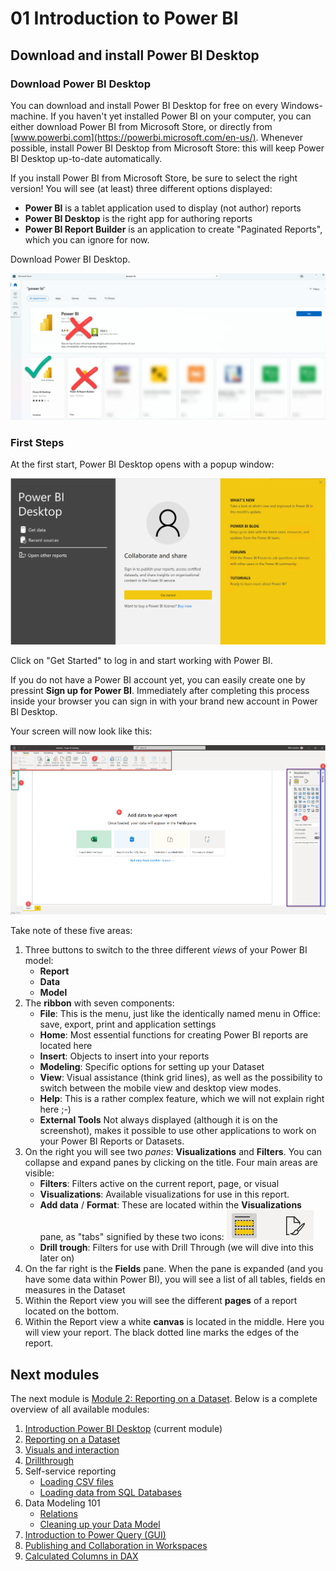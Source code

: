 # 01 Introduction to Power BI

## Download and install Power BI Desktop

### Download Power BI Desktop

You can download and install Power BI Desktop for free on every Windows-machine. If you haven't yet installed Power BI on your computer, you can either download Power BI from Microsoft Store, or directly from [www.powerbi.com](https://powerbi.microsoft.com/en-us/). Whenever possible, install Power BI Desktop from Microsoft Store: this will keep Power BI Desktop up-to-date automatically.

If you install Power BI from Microsoft Store, be sure to select the right version! You will see (at least) three different options displayed:

* **Power BI** is a tablet application used to display (not author) reports
* **Power BI Desktop** is the right app for authoring reports
* **Power BI Report Builder** is an application to create "Paginated Reports", which you can ignore for now.

Download Power BI Desktop.

![Kies de juiste Power BI Desktop](img/juiste-powerbi-uit-store.png)

### First Steps

At the first start, Power BI Desktop opens with a popup window:

![Registration form](img/sign-in-powerbi.png)

Click on "Get Started" to log in and start working with Power BI.

If you do not have a Power BI account yet, you can easily create one by pressint **Sign up for Power BI**. Immediately after completing this process inside your browser you can sign in with your brand new account in Power BI Desktop.

Your screen will now look like this:

![Power BI screenshot](img/powerbi-screenshot.png)

Take note of these five areas:

1. Three buttons to switch to the three different *views* of your Power BI model:
   * **Report**
   * **Data**
   * **Model**
2. The **ribbon** with seven components:
   * **File**: This is the menu, just like the identically named menu in Office: save, export, print and application settings
   * **Home**: Most essential functions for creating Power BI reports are located here
   * **Insert**: Objects to insert into your reports
   * **Modeling**: Specific options for setting up your Dataset
   * **View**: Visual assistance (think grid lines), as well as the possibility to switch between the mobile view and desktop view modes.
   * **Help**: This is a rather complex feature, which we will not explain right here ;-)
   * **External Tools** Not always displayed (although it is on the screenshot), makes it possible to use other applications to work on your Power BI Reports or Datasets.
3. On the right you will see two _panes_: **Visualizations** and **Filters**. You can collapse and expand panes by clicking on the title. Four main areas are visible:
   * **Filters**: Filters active on the current report, page, or visual
   * **Visualizations**: Available visualizations for use in this report.
   * **Add data** / **Format**: These are located within the **Visualizations** pane, as "tabs" signified by these two icons:
   ![Add Data, Format icons](img/fields-format.png)
   * **Drill trough**: Filters for use with Drill Through (we will dive into this later on)
4. On the far right is the **Fields** pane. When the pane is expanded (and you have some data within Power BI), you will see a list of all tables, fields en measures in the Dataset
5. Within the Report view you will see the different **pages** of a report located on the bottom.
6. Within the Report view a white **canvas** is located in the middle. Here you will view your report. The black dotted line marks the edges of the report.

## Next modules

The next module is [Module 2: Reporting on a Dataset](../02-reporting-on-dataset/02-reporting-on-dataset.md). Below is a complete overview of all available modules:

1. [Introduction Power BI Desktop](../01-introduction/01-introduction-powerbi-desktop.md) (current module)
2. [Reporting on a Dataset](../02-reporting-on-dataset/02-reporting-on-dataset.md)
3. [Visuals and interaction](../03-visuals-and-interaction/03-visuals-and-interaction.md)
4. [Drillthrough](../04-drillthrough/04-drillthrough.md)
5. Self-service reporting
   * [Loading CSV files](../05-self-service-reporting/05-csv-inladen.md)
   * [Loading data from SQL Databases](../05-self-service-reporting/06-sql-inladen.md)
6. Data Modeling 101
   * [Relations](../06-data-modeling-101/07-relaties.md)
   * [Cleaning up your Data Model](../06-data-modeling-101/08-opschonen.md)
7. [Introduction to Power Query (GUI)](../07-power-query-gui/09-power-query.md)
8. [Publishing and Collaboration in Workspaces](../08-publishing-and-collaboration-in-workspaces/10-publishing-and-collaboration-in-workspaces.md)
9. [Calculated Columns in DAX](../09-dax/11-calc-columns.md)
